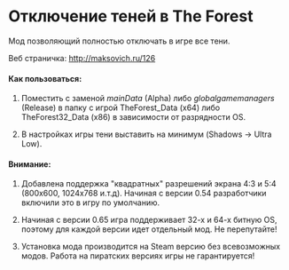 # Отключение теней в The Forest

Мод позволяющий полностью отключать в игре все тени.

Веб страничка: http://maksovich.ru/126

#### Как пользоваться:

1. Поместить с заменой *mainData* (Alpha) либо *globalgamemanagers* (Release) в папку с игрой TheForest_Data (x64) либо TheForest32_Data (x86) в зависимости от разрядности OS.

2. В настройках игры тени выставить на минимум (Shadows → Ultra Low).

#### Внимание:

1. Добавлена поддержка "квадратных" разрешений экрана 4:3 и 5:4 (800x600, 1024x768 и.т.д).
Начиная с версии 0.54 разработчики включили это в игру по умолчанию.

2. Начиная с версии 0.65 игра поддерживает 32-х и 64-х битную OS, поэтому для каждой версии идет отдельный мод.
Не перепутайте!

3. Установка мода производится на Steam версию без всевозможных модов.
Работа на пиратских версиях игры не гарантируется!
